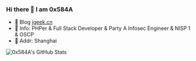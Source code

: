 ### Hi there 👋 I am 0x584A


- 💬 Blog  [jgeek.cn](https://jgeek.cn/)
- 💬 Info: PHPer & Full Stack Developer & Party A Infosec Engineer & NISP 1 & OSCP
- 💬 Addr: Shanghai

![0x584A's GitHub Stats](https://github-readme-stats.vercel.app/api?username=0x584A&show_icons=true&hide_title=true&title_color=fff&icon_color=79ff97&text_color=9f9f9f&bg_color=151515)

